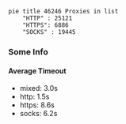 
```mermaid
pie title 46246 Proxies in list
    "HTTP" : 25121
    "HTTPS": 6886
    "SOCKS" : 19445
```

### Some Info
#### Average Timeout

- mixed: 3.0s
- http: 1.5s
- https: 8.6s
- socks: 6.2s